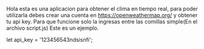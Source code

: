 Hola esta es una aplicacion para obtener el clima en tiempo real, para poder utilizarla debes crear una 
cuenta en https://openweathermap.org/ y obtener tu api key.
Para que funcione solo la ingresas entre las comillas simple(En el archivo script.js) 
Este es un ejemplo.

let api_key = '123456543ndsisnfi';
